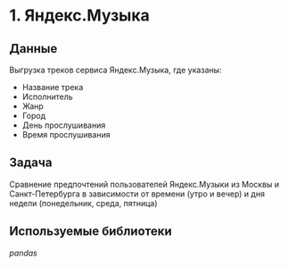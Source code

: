# 1. Яндекс.Музыка


## Данные

Выгрузка треков сервиса Яндекс.Музыка, где указаны:
 - Название трека
 - Исполнитель
 - Жанр
 - Город
 - День прослушивания
 - Время прослушивания

## Задача

Сравнение предпочтений пользователей Яндекс.Музыки из Москвы и Санкт-Петербурга в зависимости от времени (утро и вечер) и дня недели (понедельник, среда, пятница)


## Используемые библиотеки
*pandas*
